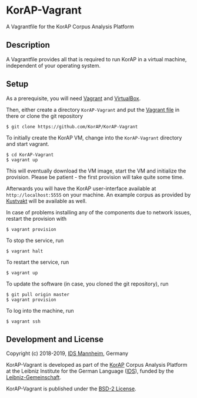 # KorAP-Vagrant

A Vagrantfile for the KorAP Corpus Analysis Platform

## Description

A Vagrantfile provides all that is required to run KorAP
in a virtual machine, independent of your operating system.

## Setup

As a prerequisite, you will need [Vagrant](https://www.vagrantup.com/)
and [VirtualBox](https://www.virtualbox.org/).

Then, either create a directory ```KorAP-Vagrant``` and put the
[Vagrant file](https://raw.githubusercontent.com/KorAP/KorAP-Vagrant/master/Vagrantfile) in there or clone the git repository

```
$ git clone https://github.com/KorAP/KorAP-Vagrant
```

To initially create the KorAP VM, change into the
```KorAP-Vagrant``` directory and start vagrant.

```
$ cd KorAP-Vagrant
$ vagrant up
```

This will eventually download the VM image, start the VM and
initialize the provision.
Please be patient - the first provision will take quite some time.

Afterwards you will have the KorAP user-interface available at
```http://localhost:5555``` on your machine.
An example corpus as provided by [Kustvakt](https://github.com/KorAP/Kustvakt/)
will be available as well.

In case of problems installing any of the components
due to network issues, restart the provision with

```
$ vagrant provision
```

To stop the service, run

```
$ vagrant halt
```

To restart the service, run

```
$ vagrant up
```

To update the software (in case, you cloned the git repository),
run

```
$ git pull origin master
$ vagrant provision
```

To log into the machine, run

```
$ vagrant ssh
```

## Development and License

Copyright (c) 2018-2019, [IDS Mannheim](http://ids-mannheim.de/), Germany

KorAP-Vagrant is developed as part of the [KorAP](http://korap.ids-mannheim.de/)
Corpus Analysis Platform at the Leibniz Institute for the German Language
([IDS](http://ids-mannheim.de/)),
funded by the
[Leibniz-Gemeinschaft](http://www.leibniz-gemeinschaft.de/en/about-us/leibniz-competition/projekte-2011/2011-funding-line-2/).

KorAP-Vagrant is published under the
[BSD-2 License](https://raw.githubusercontent.com/KorAP/KorAP-Vagrant/master/LICENSE).
